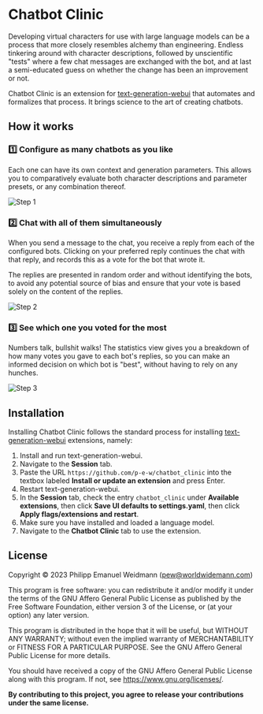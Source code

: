 # Chatbot Clinic

Developing virtual characters for use with large language models can be
a process that more closely resembles alchemy than engineering. Endless
tinkering around with character descriptions, followed by unscientific
"tests" where a few chat messages are exchanged with the bot, and at last
a semi-educated guess on whether the change has been an improvement or not.

Chatbot Clinic is an extension for
[text-generation-webui](https://github.com/oobabooga/text-generation-webui)
that automates and formalizes that process. It brings science to the art
of creating chatbots.


## How it works

### :one: Configure as many chatbots as you like

Each one can have its own context and generation parameters. This allows
you to comparatively evaluate both character descriptions and parameter
presets, or any combination thereof.

![Step 1](https://github.com/p-e-w/chatbot_clinic/assets/2702526/cd6a0495-44ac-4eec-924b-622476b9fee7)


### :two: Chat with all of them simultaneously

When you send a message to the chat, you receive a reply from each of the
configured bots. Clicking on your preferred reply continues the chat with
that reply, and records this as a vote for the bot that wrote it.

The replies are presented in random order and without identifying the bots,
to avoid any potential source of bias and ensure that your vote is based
solely on the content of the replies.

![Step 2](https://github.com/p-e-w/chatbot_clinic/assets/2702526/1a3e85a4-d563-4a01-a5b7-1f8e52ef4218)


### :three: See which one you voted for the most

Numbers talk, bullshit walks! The statistics view gives you a breakdown of
how many votes you gave to each bot's replies, so you can make an informed
decision on which bot is "best", without having to rely on any hunches.

![Step 3](https://github.com/p-e-w/chatbot_clinic/assets/2702526/ff66b718-7c3e-4fad-a11a-bd19865da782)


## Installation

Installing Chatbot Clinic follows the standard process for installing
[text-generation-webui](https://github.com/oobabooga/text-generation-webui)
extensions, namely:

1. Install and run text-generation-webui.
2. Navigate to the **Session** tab.
3. Paste the URL `https://github.com/p-e-w/chatbot_clinic` into the textbox
   labeled **Install or update an extension** and press Enter.
4. Restart text-generation-webui.
5. In the **Session** tab, check the entry `chatbot_clinic` under
   **Available extensions**, then click **Save UI defaults to settings.yaml**,
   then click **Apply flags/extensions and restart**.
6. Make sure you have installed and loaded a language model.
7. Navigate to the **Chatbot Clinic** tab to use the extension.


## License

Copyright &copy; 2023  Philipp Emanuel Weidmann (<pew@worldwidemann.com>)

This program is free software: you can redistribute it and/or modify
it under the terms of the GNU Affero General Public License as published by
the Free Software Foundation, either version 3 of the License, or
(at your option) any later version.

This program is distributed in the hope that it will be useful,
but WITHOUT ANY WARRANTY; without even the implied warranty of
MERCHANTABILITY or FITNESS FOR A PARTICULAR PURPOSE.  See the
GNU Affero General Public License for more details.

You should have received a copy of the GNU Affero General Public License
along with this program.  If not, see <https://www.gnu.org/licenses/>.

**By contributing to this project, you agree to release your
contributions under the same license.**
